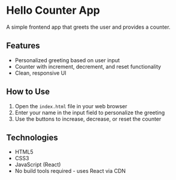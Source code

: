 # Hello Counter App

A simple frontend app that greets the user and provides a counter.

## Features
- Personalized greeting based on user input
- Counter with increment, decrement, and reset functionality
- Clean, responsive UI

## How to Use

1. Open the `index.html` file in your web browser
2. Enter your name in the input field to personalize the greeting
3. Use the buttons to increase, decrease, or reset the counter

## Technologies
- HTML5
- CSS3
- JavaScript (React)
- No build tools required - uses React via CDN
